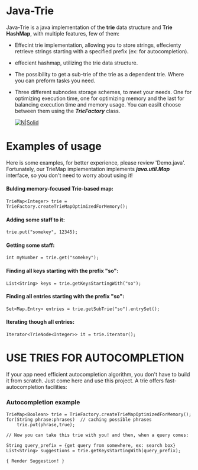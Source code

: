# Java-Trie
Java-Trie is a java implementation of the **trie** data structure and **Trie HashMap**, with multiple features, few of them:
- Effecint trie implementation, allowing you to store strings, effecienty retrieve strings starting with a specified prefix (ex: for autocompletion).
-  effecient hashmap, utilizing the trie data structure.
- The possibility to get a sub-trie of the trie as a dependent trie. Where you can preform tasks you need.
- Three different subnodes storage schemes, to meet your needs. One for optimizing execution time, one for optimizing memory and the last for balancing execution time and memory usage. You can easilt choose between them using the ***TrieFactory*** class.

  [![N|Solid](https://upload.wikimedia.org/wikipedia/commons/thumb/b/be/Trie_example.svg/250px-Trie_example.svg.png)](https://nodesource.com/products/nsolid)

# Examples of usage

Here is some examples, for better experience, please review 'Demo.java'.
Fortunately, our TrieMap implementation implements ***java.util.Map*** interface, so you don't need to worry about using it!

#### Bulding memory-focused Trie-based map:
    TrieMap<Integer> trie =  TrieFactory.createTrieMapOptimizedForMemory();

#### Adding some staff to it:
    trie.put("somekey", 12345);
    
#### Getting some staff:
    int myNumber = trie.get("somekey");
    
#### Finding all keys starting with the prefix "so":
    List<String> keys = trie.getKeysStartingWith("so");
    
#### Finding all entries starting with the prefix "so":
    Set<Map.Entry> entries = trie.getSubTrie("so").entrySet();

#### Iterating though all entries:
    Iterator<TrieNode<Integer>> it = trie.iterator();



# USE TRIES FOR AUTOCOMPLETION

If your app need efficient autocompletion algorithm, you don't have to build it from scratch. Just come here and use this project.
A trie offers fast-autocompletion facilities:

### Autocompletion example
    TrieMap<Boolean> trie = TrieFactory.createTrieMapOptimizedForMemory();
    for(String phrase:phrases)  // caching possible phrases
        trie.put(phrase,true);
        
    // Now you can take this trie with you! and then, when a query comes:
    
    String query_prefix = {get query from somewhere, ex: search box}
    List<String> suggestions = trie.getKeysStartingWith(query_prefix);
    
    { Render Suggestion! }
        



